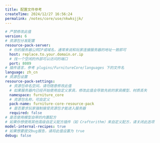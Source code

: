 ```yaml
---
title: 配置文件参考
createTime: 2024/12/27 16:56:24
permalink: /notes/core/use/nkwksjjk/
---
```


<LinkCard icon="emojione-v1:newspaper" title="最新配置文件结构" href="https://github.com/FurnitureCore/FurnitureCore/blob/master/core/src/main/java/cn/lunadeer/furnitureCore/Configuration.java" />

```yaml
# 严禁修改此值
version: 6
# 资源包分发配置
resource-pack-server:
  # 你的服务器公网IP或域名，通常来说和玩家连接服务器的地址一致即可
  host: replace.to.your.domain.or.ip
  # 找一个空闲的外部可以访问的端口
  port: 8089
# 插件语言，参考 plugins/FurnitureCore/languages 下的文件名
language: zh_cn
# 资源包设置
resource-pack-settings:
  # 资源包命名空间，请勿随意修改此值
  # 如果服务器内已经开始使用自定义家具，修改此值会导致先前的家具模型、材质丢失
  namespace: furniture_core
  # 资源包名称，可自定义
  pack-name: furniture-core-resource-pack
  # 是否要求玩家强制接受资源包才能进入服务器
  required: false
# 是否使用模型自带的内置配方
# 如果你想使用其他高级自定义配方插件（如 Craftorithm）来自定义配方，请关闭此选项
model-internal-recipes: true
# 如果想要提交bug报告，请将此值设置为 true
debug: false
```